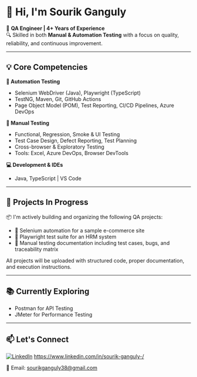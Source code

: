 # 👋 Hi, I'm Sourik Ganguly

🎯 **QA Engineer | 4+ Years of Experience**  
🔍 Skilled in both **Manual & Automation Testing** with a focus on quality, reliability, and continuous improvement.

---

## 💡 Core Competencies

**🔧 Automation Testing**
- Selenium WebDriver (Java), Playwright (TypeScript)
- TestNG, Maven, Git, GitHub Actions
- Page Object Model (POM), Test Reporting, CI/CD Pipelines, Azure DevOps

**🧪 Manual Testing**
- Functional, Regression, Smoke & UI Testing
- Test Case Design, Defect Reporting, Test Planning
- Cross-browser & Exploratory Testing
- Tools: Excel, Azure DevOps, Browser DevTools

**💻 Development & IDEs**
- Java, TypeScript | VS Code

---

## 🚧 Projects In Progress

📦 I'm actively building and organizing the following QA projects:

- 🧩 Selenium automation for a sample e-commerce site  
- 🧩 Playwright test suite for an HRM system  
- 🧩 Manual testing documentation including test cases, bugs, and traceability matrix  

All projects will be uploaded with structured code, proper documentation, and execution instructions.

---

## 📚 Currently Exploring
- Postman for API Testing  
- JMeter for Performance Testing 

---

## 📫 Let's Connect
[![LinkedIn](https://img.shields.io/badge/LinkedIn-blue?style=flat&logo=linkedin)](https://linkedin.com/in/yourlinkedinprofile)  https://www.linkedin.com/in/sourik-ganguly-/

📧 Email: sourikganguly38@gmail.com
